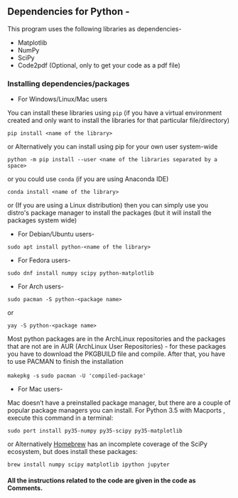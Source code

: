 ## Dependencies for Python -
This program uses the following libraries as dependencies-

* Matplotlib
* NumPy
* SciPy
* Code2pdf (Optional, only to get your code as a pdf file)

### Installing dependencies/packages

* For Windows/Linux/Mac users

You can install these libraries using ``pip`` (if you have a virtual environment created and only want to install the libraries for that particular file/directory)

``
pip install <name of the library>
``

or Alternatively you can install using pip for your own user system-wide

``
python -m pip install --user <name of the libraries separated by a space>
``

or you could use ``conda`` (if you are using Anaconda IDE)

``
conda install <name of the library>
``

or (If you are using a Linux distribution) then you can simply use you distro's package manager to install the packages (but it will install the packages system wide)

* For Debian/Ubuntu users-

``
sudo apt install python-<name of the library>
``

* For Fedora users-

``
sudo dnf install numpy scipy python-matplotlib 
``

* For Arch users-

``
sudo pacman -S python-<package name>
``

or 

``
yay -S python-<package name>
``

Most python packages are in the ArchLinux repositories and the packages that are not are in AUR (ArchLinux User Repositories) - for these packages you have to download the PKGBUILD file and compile. After that, you have to use PACMAN to finish the installation

``
makepkg -s
``
``
sudo pacman -U 'compiled-package'
``

* For Mac users-

Mac doesn’t have a preinstalled package manager, but there are a couple of popular package managers you can install. For Python 3.5 with Macports , execute this command in a terminal:

``
sudo port install py35-numpy py35-scipy py35-matplotlib 
``

or Alternatively [Homebrew](https://brew.sh) has an incomplete coverage of the SciPy ecosystem, but does install these packages:

``
brew install numpy scipy matplotlib ipython jupyter
``


#### All the instructions related to the code are given in the code as Comments.